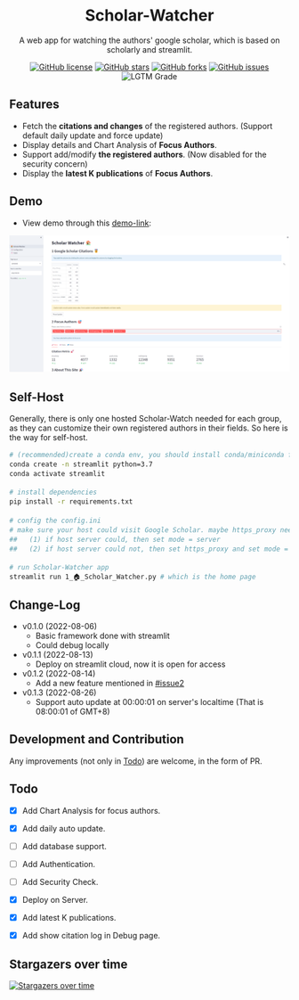 <h1 align="center">
  Scholar-Watcher
</h1>

<p align="center">
  A web app for watching the authors' google scholar, which is based on scholarly and streamlit.
</p>

<p align="center">
<a href="https://github.com/QGrain/Scholar-Watcher/blob/main/LICENSE"><img alt="GitHub license" src="https://img.shields.io/github/license/QGrain/Scholar-Watcher"></a>
<a href="https://github.com/QGrain/Scholar-Watcher/stargazers"><img alt="GitHub stars" src="https://img.shields.io/github/stars/QGrain/Scholar-Watcher"></a>
<a href="https://github.com/QGrain/Scholar-Watcher/network"><img alt="GitHub forks" src="https://img.shields.io/github/forks/QGrain/Scholar-Watcher"></a>
<a href="https://github.com/QGrain/Scholar-Watcher/issues"><img alt="GitHub issues" src="https://img.shields.io/github/issues/QGrain/Scholar-Watcher"></a>
  <img alt="LGTM Grade" src="https://img.shields.io/lgtm/grade/python/github/QGrain/Scholar-Watcher">
</p>


## Features

- Fetch the **citations and changes** of the registered authors. (Support default daily update and force update)
- Display details and Chart Analysis of **Focus Authors**.
- Support add/modify **the registered authors**. (Now disabled for the security concern)
- Display the **latest K publications** of **Focus Authors**.

## Demo

- View demo through this [demo-link](https://qgrain-scholar-watcher-1--scholar-watcher-holt9c.streamlitapp.com/):

<img src="https://raw.githubusercontent.com/QGrain/picgo-bed/main/figure-2022/202208062119477.png"/>

## Self-Host

Generally, there is only one hosted Scholar-Watch needed for each group, as they can customize their own registered authors in their fields. So here is the way for self-host.

```bash
# (recommended)create a conda env, you should install conda/miniconda first
conda create -n streamlit python=3.7
conda activate streamlit

# install dependencies
pip install -r requirements.txt

# config the config.ini
# make sure your host could visit Google Scholar. maybe https_proxy needed.
##   (1) if host server could, then set mode = server
##   (2) if host server could not, then set https_proxy and set mode = local

# run Scholar-Watcher app
streamlit run 1_🏠_Scholar_Watcher.py # which is the home page
```

## Change-Log
- v0.1.0 (2022-08-06)
  - Basic framework done with streamlit
  - Could debug locally
- v0.1.1 (2022-08-13)
  - Deploy on streamlit cloud, now it is open for access
- v0.1.2 (2022-08-14)
  - Add a new feature mentioned in [#issue2](https://github.com/QGrain/Scholar-Watcher/issues/2)
- v0.1.3 (2022-08-26)
  - Support auto update at 00:00:01 on server's localtime (That is 08:00:01 of GMT+8)

## Development and Contribution

Any improvements (not only in [Todo](#Todo)) are welcome, in the form of PR.

## Todo

- [x] Add Chart Analysis for focus authors.
- [x] Add daily auto update.
- [ ] Add database support.
- [ ] Add Authentication.
- [ ] Add Security Check.
- [x] Deploy on Server.
- [x] Add latest K publications.
- [x] Add show citation log in Debug page.


## Stargazers over time

[![Stargazers over time](https://starchart.cc/QGrain/Scholar-Watcher.svg)](https://starchart.cc/QGrain/Scholar-Watcher)

